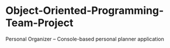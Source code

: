 Object-Oriented-Programming-Team-Project
========================================

Personal Organizer – Console-based personal planner application
